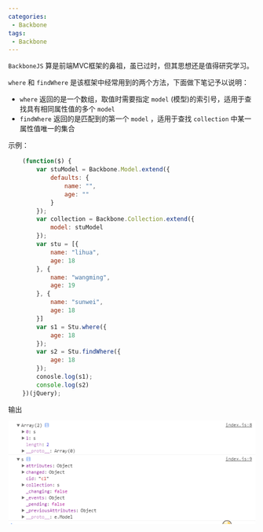 ```yaml
---
categories:
 - Backbone
tags:
 - Backbone
---
```

`BackboneJS` 算是前端MVC框架的鼻祖，虽已过时，但其思想还是值得研究学习。

`where` 和 `findWhere` 是该框架中经常用到的两个方法，下面做下笔记予以说明：

* `where` 返回的是一个数组，取值时需要指定 `model` (模型)的索引号，适用于查找具有相同属性值的多个 `model`
* `findWhere` 返回的是匹配到的第一个 `model` ，适用于查找 `collection` 中某一属性值唯一的集合

示例：

``` js
    (function($) {
        var stuModel = Backbone.Model.extend({
            defaults: {
                name: "",
                age: ""
            }
        });
        var collection = Backbone.Collection.extend({
            model: stuModel
        });
        var stu = [{
            name: "lihua",
            age: 18
        }, {
            name: "wangming",
            age: 19
        }, {
            name: "sunwei",
            age: 18
        }]
        var s1 = Stu.where({
            age: 18
        });
        var s2 = Stu.findWhere({
            age: 18
        });
        conosle.log(s1);
        console.log(s2)
    })(jQuery);
```

 输出 

![result](/jinus/img/2017032001.png)

